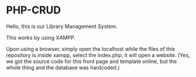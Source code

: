 # PHP-CRUD


Hello, this is our Library Management System. 

This works by using XAMPP. 

Upon using a browser, simply open the localhost while the files of this repository is inside xampp, select the index.php, it will open a website. (Yes, we got the source code for this front page and template online, but the whole thing and the database was hardcoded.)
